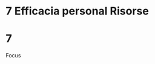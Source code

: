 # 7 Efficacia personal Risorse 

# 7 
Focus
<!--stackedit_data:
eyJoaXN0b3J5IjpbLTE2ODE5NDg1NThdfQ==
-->